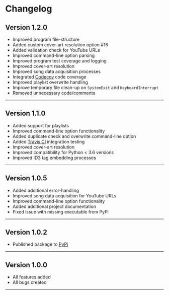 # Changelog  

## Version 1.2.0  

  * Improved program file-structure
  * Added custom cover-art resolution option #16 
  * Added validation check for YouTube URLs 
  * Improved command-line option parsing  
  * Improved program test coverage and logging
  * Improved cover-art resolution
  * Improved song data acquisition processes
  * Integrated [Codecov](https://codecov.io/) code coverage
  * Improved playlist overwrite handling
  * Improve temporary file clean-up on `SystemExit` and `KeyboardInterrupt`
  * Removed unnecessary code/comments

--------------------------------  

## Version 1.1.0  

  * Added support for playlists
  * Improved command-line option functionality  
  * Added duplicate check and overwrite command-line option
  * Added [Travis CI](https://travis-ci.org/) integration testing
  * Improved cover-art resolution
  * Improved compatibility for Python < 3.6 versions
  * Improved ID3 tag embedding processes

--------------------------------  

## Version 1.0.5  

  * Added additional error-handling
  * Improved song data acquisition for YouTube URLs
  * Improved command-line option functionality
  * Added additional project documentation
  * Fixed issue with missing executable from PyPi

--------------------------------  

## Version 1.0.2

  * Published package to [PyPi](https://pypi.org/project/yt2mp3/)

--------------------------------  

## Version 1.0.0

  * All features added
  * All bugs created

--------------------------------  
